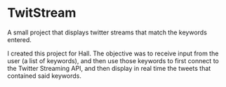 TwitStream
==========

A small project that displays twitter streams that match the keywords entered.

I created this project for Hall. The objective was to receive input from the user (a list of keywords), and then use those keywords to first connect to the Twitter Streaming API, and then display in real time the tweets that contained said keywords.
